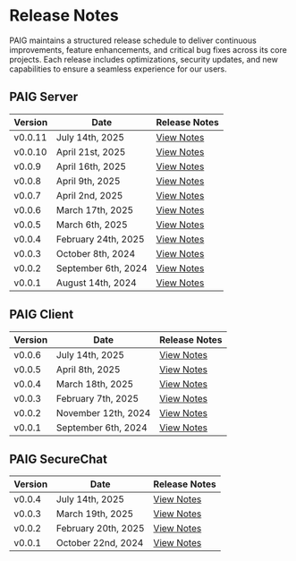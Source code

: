 # Release Notes  

PAIG maintains a structured release schedule to deliver continuous improvements, feature enhancements, and critical bug fixes across its core projects. Each release includes optimizations, security updates, and new capabilities to ensure a seamless experience for our users. 

## **PAIG Server**

| Version | Date                | Release Notes                              |
|---------|---------------------|--------------------------------------------|
| v0.0.11 | July 14th, 2025     | [View Notes](paig-server/release0.0.11.md) |
| v0.0.10 | April 21st, 2025    | [View Notes](paig-server/release0.0.10.md) |
| v0.0.9  | April 16th, 2025    | [View Notes](paig-server/release0.0.9.md)  |
| v0.0.8  | April 9th, 2025     | [View Notes](paig-server/release0.0.8.md)  |
| v0.0.7  | April 2nd, 2025     | [View Notes](paig-server/release0.0.7.md)  |
| v0.0.6  | March 17th, 2025    | [View Notes](paig-server/release0.0.6.md)  |
| v0.0.5  | March 6th, 2025     | [View Notes](paig-server/release0.0.5.md)  |
| v0.0.4  | February 24th, 2025 | [View Notes](paig-server/release0.0.4.md)  |
| v0.0.3  | October 8th, 2024   | [View Notes](paig-server/release0.0.3.md)  |
| v0.0.2  | September 6th, 2024 | [View Notes](paig-server/release0.0.2.md)  |
| v0.0.1  | August 14th, 2024   | [View Notes](paig-server/release0.0.1.md)  |



## **PAIG Client**

| Version | Date                | Release Notes                             |
|---------|---------------------|-------------------------------------------|
| v0.0.6  | July 14th, 2025     | [View Notes](paig-client/release0.0.6.md) |
| v0.0.5  | April 8th, 2025     | [View Notes](paig-client/release0.0.5.md) |
| v0.0.4  | March 18th, 2025    | [View Notes](paig-client/release0.0.4.md) |
| v0.0.3  | February 7th, 2025  | [View Notes](paig-client/release0.0.3.md) |
| v0.0.2  | November 12th, 2024 | [View Notes](paig-client/release0.0.2.md) |
| v0.0.1  | September 6th, 2024 | [View Notes](paig-client/release0.0.1.md) |


## **PAIG SecureChat**

| Version | Date                | Release Notes                                 |
|---------|---------------------|-----------------------------------------------|
| v0.0.4  | July 14th, 2025     | [View Notes](paig-securechat/release0.0.4.md) |
| v0.0.3  | March 19th, 2025    | [View Notes](paig-securechat/release0.0.3.md) |
| v0.0.2  | February 20th, 2025 | [View Notes](paig-securechat/release0.0.2.md) |
| v0.0.1  | October 22nd, 2024  | [View Notes](paig-securechat/release0.0.1.md) |
